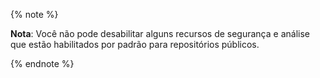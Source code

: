 {% note %}

**Nota**: Você não pode desabilitar alguns recursos de segurança e análise que estão habilitados por padrão para repositórios públicos.

{% endnote %}
